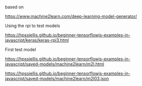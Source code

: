 


based on 

https://www.machine2learn.com/deep-learning-model-generator/


Using the rpi to test models

https://hpssjellis.github.io/beginner-tensorflowjs-examples-in-javascript/keras/keras-rpi3.html

First test model







https://hpssjellis.github.io/beginner-tensorflowjs-examples-in-javascript/saved-models/machine2learn/m2l.html







https://hpssjellis.github.io/beginner-tensorflowjs-examples-in-javascript/saved-models/machine2learn/m2l03.json


